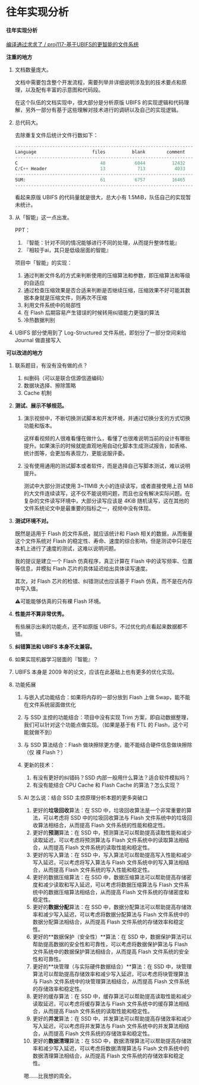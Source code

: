 # 往年实现分析

#### 往年实现分析

[编译通过求求了 / proj117-基于UBIFS的更智能的文件系统](https://gitlab.eduxiji.net/why/project788067-124640)

**注重的地方**

1.  文档数量庞大。

    文档中需要包含整个开发流程，需要列举并详细说明涉及到的技术要点和原理，以及配有丰富的示意图和代码段。

    在这个队伍的文档实现中，很大部分是分析原版 UBIFS 的实现逻辑和代码理解，另外一部分有基于这些理解对技术进行的调研以及自己的实现逻辑。
2.  总代码大。

    去除重复文件后统计文件行数如下：

    ```python
    -------------------------------------------------------------------------------
    Language                     files          blank        comment           code
    -------------------------------------------------------------------------------
    C                               48           6044          12432          30124
    C/C++ Header                    13            713           4033           4173
    -------------------------------------------------------------------------------
    SUM:                            61           6757          16465          34297
    -------------------------------------------------------------------------------
    ```

    看起来原版 UBIFS 的代码量就是很大，总大小有 1.5MiB，队伍自己的实现暂未统计。
3.  从「智能」这一点出发。

    PPT：

    1. 『智能：针对不同的情况能够进行不同的处理，从而提升整体性能』
    2. 『相较于ai，其只是低级层面的智能』

    项目中「智能」的实现：

    1. 通过判断文件名的方式来判断使用的压缩算法和参数，即压缩算法和等级的自适应
    2. 通过检查压缩效果是否合适来判断是否继续压缩，压缩效果不好可能其数据本身就是压缩文件，则再次不压缩
    3. 利用文件系统中的局部性
    4. 在 Flash 后期容易产生错误的时候转用纠错能力更强的算法
    5. 冷热数据判别
4. UBIFS 部分使用到了 Log-Structured 文件系统，即划分了一部分空间来给 Journal 做直接写入

**可以改进的地方**

1. 联系题目，有没有没有做的点？
   1. 纠删码（可以是联合信源信道编码）
   2. 数据块选择、擦除策略
   3. Cache 机制
2. **测试、展示不够规范。**
   1.  演示视频中，不断切换测试脚本和开发环境，并通过切换分支的方式切换功能和版本。

       这样看视频的人很难看懂在做什么，看懂了也很难说明当前的设计有哪些提升。如果演示的时候就能直观地用自动化脚本生成测试报告，如表格、统计图等，会更加有表现力，更能说服评委。
   2.  没有使用通用的测试脚本或者软件，而是选择自己写脚本测试，难以说明提升。

       测试中大部分测试使用 3\~11MiB 大小的连续读写，或者直接使用上百 MiB 的大文件连续读写，这不仅不能说明问题，而且也没有解决实际问题。在复杂的文件读写环境中，大部分读写应该是 4KiB 随机读写，这在其他的文件系统论文中是最重要的指标之一，视频中没有体现。
3.  **测试环境不对。**

    既然是适用于 Flash 的文件系统，就应该统计和 Flash 相关的数据，从而衡量这个文件系统对 Flash 的稳定性、寿命、速度的综合影响，但是测试中只是在本机上进行了速度的测试，这难以说明问题。

    我的提议是建立一个 Flash 仿真程序，真正计算在 Flash 中的读写频率、位置等信息，并模拟 Flash 芯片的具体延迟给出具体读写速度。

    其次，对 Flash 芯片的检错、纠错测试也应该基于 Flash 仿真，而不是在内存中写入值。

    ⚠️可能能够仿真的只有裸 Flash 环境。
4.  **性能并不算非常优秀。**

    有些展示出来的功能点，还不如原版 UBIFS，不过优化的点看起来数据都不错。
5. **纠错算法和 UBIFS 本身不太兼容。**
6. 如果实现机器学习层面的『智能』？
7. UBIFS 本身是 2009 年的论文，应该在此基础上也有更多的优化实现。
8. 功能拓展
   1. 与嵌入式功能结合：如果将内存的一部分放到 Flash 上做 Swap，能不能在文件系统层面做优化
   2. 与 SSD 主控的功能结合：项目中没有实现 Trim 方案，即自动数据整理，我们可以针对这个功能点做实现。（如果是基于有 FTL 的 Flash，这个可能就做不到）
   3. 与 SSD 算法结合：Flash 做块擦除更方便，能不能结合硬件信息做块擦除（仅 裸 Flash？）
   4. 更新的技术：
      1. 有没有更好的纠错码？SSD 内部一般用什么算法？适合软件模拟吗？
      2. 有没有能结合 CPU Cache 和 Flash Cache 的算法？怎么实现？
   5.  AI 怎么说：结合 SSD 主控原理分析本题的更多突破口

       1. 更好的**垃圾回收**算法：在 SSD 中，垃圾回收算法是一个非常重要的算法，可以考虑将 SSD 中的垃圾回收算法与 Flash 文件系统中的垃圾回收算法相结合，从而提高 Flash 文件系统的性能和稳定性。
       2. 更好的**预测**算法：在 SSD 中，预测算法可以帮助提高读取性能和减少读取延迟，可以考虑将预测算法与 Flash 文件系统中的读取算法相结合，从而提高 Flash 文件系统的读取性能和稳定性。
       3. 更好的写入算法：在 SSD 中，写入算法可以帮助提高写入性能和减少写入延迟，可以考虑将写入算法与 Flash 文件系统中的写入算法相结合，从而提高 Flash 文件系统的写入性能和稳定性。
       4. 更好的数据压缩算法：在 SSD 中，数据压缩算法可以帮助提高存储密度和减少读取和写入延迟，可以考虑将数据压缩算法与 Flash 文件系统中的数据压缩算法相结合，从而提高 Flash 文件系统的存储密度和稳定性。
       5. 更好的**数据分配**算法：在 SSD 中，数据分配算法可以帮助提高存储效率和减少写入延迟，可以考虑将数据分配算法与 Flash 文件系统中的数据分配算法相结合，从而提高 Flash 文件系统的存储效率和稳定性。
       6. 更好的\*\*数据保护（安全性）\*\*算法：在 SSD 中，数据保护算法可以帮助提高数据的安全性和可靠性，可以考虑将数据保护算法与 Flash 文件系统中的数据保护算法相结合，从而提高 Flash 文件系统的安全性和可靠性。
       7. 更好的\*\*块管理（与实际硬件数据结合）\*\*算法：在 SSD 中，块管理算法可以帮助提高存储效率和减少写入延迟，可以考虑将块管理算法与 Flash 文件系统中的块管理算法相结合，从而提高 Flash 文件系统的存储效率和稳定性。
       8. 更好的缓存算法：在 SSD 中，缓存算法可以帮助提高读取性能和减少读取延迟，可以考虑将缓存算法与 Flash 文件系统中的缓存算法相结合，从而提高 Flash 文件系统的读取性能和稳定性。
       9. 更好的**并发**算法：在 SSD 中，并发算法可以帮助提高存储效率和减少写入延迟，可以考虑将并发算法与 Flash 文件系统中的并发算法相结合，从而提高 Flash 文件系统的存储效率和稳定性。
       10. 更好的**数据清理**算法：在 SSD 中，数据清理算法可以帮助提高存储效率和减少写入延迟，可以考虑将数据清理算法与 Flash 文件系统中的数据清理算法相结合，从而提高 Flash 文件系统的存储效率和稳定性。

       嗯……比我想的周全。

